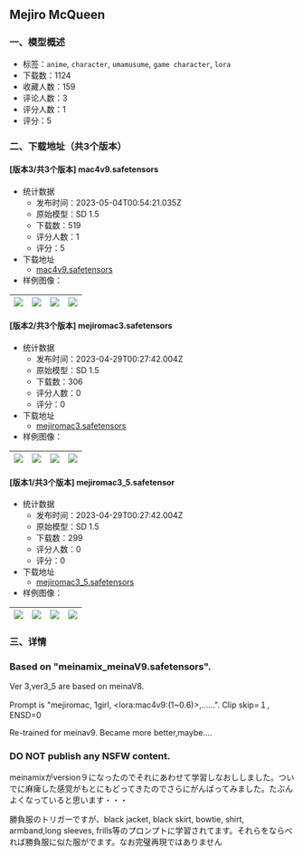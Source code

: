 ## Mejiro McQueen
### 一、模型概述

- 标签：`anime`, `character`, `umamusume`, `game character`, `lora`
- 下载数：1124
- 收藏人数：159
- 评论人数：3
- 评分人数：1
- 评分：5

### 二、下载地址（共3个版本）

#### [版本3/共3个版本] mac4v9.safetensors

- 统计数据
  - 发布时间：2023-05-04T00:54:21.035Z
  - 原始模型：SD 1.5
  - 下载数：519
  - 评分人数：1
  - 评分：5
- 下载地址
  - [mac4v9.safetensors](https://civitai.com/api/download/models/57755)
- 样例图像：

| <img src="https://image.civitai.com/xG1nkqKTMzGDvpLrqFT7WA/d79e9eec-2e93-4eb0-db38-9ca65f250a00/width=450/627538.jpeg" /> | <img src="https://image.civitai.com/xG1nkqKTMzGDvpLrqFT7WA/8593d38b-474e-40ad-79da-147d6ebb8f00/width=450/627540.jpeg" /> | <img src="https://image.civitai.com/xG1nkqKTMzGDvpLrqFT7WA/4b9c5051-71db-44cb-d41d-648bccf36700/width=450/627545.jpeg" /> | <img src="https://image.civitai.com/xG1nkqKTMzGDvpLrqFT7WA/ff03ec9e-a0cc-4326-fbe0-859ed65f8d00/width=450/627553.jpeg" /> |
| ---- | ---- | ---- | ---- |

#### [版本2/共3个版本] mejiromac3.safetensors

- 统计数据
  - 发布时间：2023-04-29T00:27:42.004Z
  - 原始模型：SD 1.5
  - 下载数：306
  - 评分人数：0
  - 评分：0
- 下载地址
  - [mejiromac3.safetensors](https://civitai.com/api/download/models/49999)
- 样例图像：

| <img src="https://image.civitai.com/xG1nkqKTMzGDvpLrqFT7WA/6ac75a9c-ea62-436b-85d7-d69195003f00/width=450/537486.jpeg" /> | <img src="https://image.civitai.com/xG1nkqKTMzGDvpLrqFT7WA/64d718c8-05cc-457a-aac8-ecf1abcfd200/width=450/537489.jpeg" /> | <img src="https://image.civitai.com/xG1nkqKTMzGDvpLrqFT7WA/c74ee862-ad5f-4cf6-4099-b803db0c5900/width=450/537492.jpeg" /> | <img src="https://image.civitai.com/xG1nkqKTMzGDvpLrqFT7WA/20e48daa-a3b2-4324-fc27-9315f82a8a00/width=450/537493.jpeg" /> |
| ---- | ---- | ---- | ---- |

#### [版本1/共3个版本] mejiromac3_5.safetensor

- 统计数据
  - 发布时间：2023-04-29T00:27:42.004Z
  - 原始模型：SD 1.5
  - 下载数：299
  - 评分人数：0
  - 评分：0
- 下载地址
  - [mejiromac3_5.safetensors](https://civitai.com/api/download/models/52298)
- 样例图像：

| <img src="https://image.civitai.com/xG1nkqKTMzGDvpLrqFT7WA/dc93566b-b9d3-4a09-8506-f4ba0a1a3400/width=450/563721.jpeg" /> | <img src="https://image.civitai.com/xG1nkqKTMzGDvpLrqFT7WA/c52ebe8e-f52b-4297-07ee-51292845ab00/width=450/563724.jpeg" /> | <img src="https://image.civitai.com/xG1nkqKTMzGDvpLrqFT7WA/c54d9a88-0122-4ab0-74bd-2ef324b5b700/width=450/563725.jpeg" /> | <img src="https://image.civitai.com/xG1nkqKTMzGDvpLrqFT7WA/cae5cd77-d2ec-468a-35b2-93d9fa1caa00/width=450/563728.jpeg" /> |
| ---- | ---- | ---- | ---- |


### 三、详情
<h3>Based on<strong> "meinamix_meinaV9.safetensors".</strong></h3><p>Ver 3,ver3_5 are  based on meinaV8.</p><p>Prompt is "mejiromac, 1girl, &lt;lora:mac4v9:(1~0.6)&gt;,......". Clip skip=１, ENSD=0</p><p>Re-trained for meinav9. Became more better,maybe....</p><h3>DO NOT publish any NSFW content.</h3><p></p><p>meinamixがversion９になったのでそれにあわせて学習しなおししました。ついでに麻痺した感覚がもとにもどってきたのでさらにがんばってみました。たぶんよくなっていると思います・・・</p><p>勝負服のトリガーですが、black jacket, black skirt, bowtie, shirt, armband,long sleeves, frills等のプロンプトに学習されてます。それらをならべれば勝負服に似た服がでます。なお完璧再現ではありません</p>
